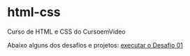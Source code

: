 # html-css
 Curso de HTML e CSS do CursoemVideo

 Abaixo alguns dos desafios e projetos:
 <a href="https://castrolucas05.github.io/html-css/desafios/d001/d001.html">executar o Desafio 01<a>
